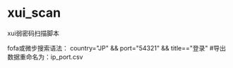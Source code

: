 # xui_scan
xui弱密码扫描脚本

fofa或微步搜索语法：
country="JP" && port="54321" && title=="登录"
#导出数据重命名为：ip_port.csv


